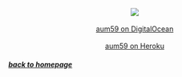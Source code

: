 <p align="center"> 
  <img src="https://media.giphy.com/media/26s7LynqshBny/giphy.gif"/><br><br>
  <a href="http://aum59.myddns.me:3000">aum59 on DigitalOcean</a><br><br>
  <a href="https://aum59.herokuapp.com">aum59 on Heroku</a><br>  
</p>

##### [*back to homepage*](index.md)

